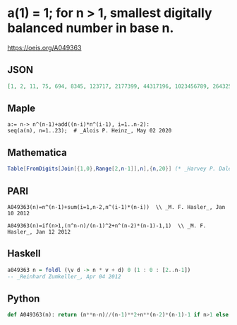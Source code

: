 # a\(1\) \= 1; for n \> 1, smallest digitally balanced number in base n\.
https://oeis.org/A049363
## JSON
```JSON
[1, 2, 11, 75, 694, 8345, 123717, 2177399, 44317196, 1023456789, 26432593615, 754777787027, 23609224079778, 802772380556705, 29480883458974409, 1162849439785405935, 49030176097150555672, 2200618769387072998445, 104753196945250864004691, 5271200265927977839335179]
```
## Maple
```Maple
a:= n-> n^(n-1)+add((n-i)*n^(i-1), i=1..n-2):
seq(a(n), n=1..23);  # _Alois P. Heinz_, May 02 2020
```
## Mathematica
```Mathematica
Table[FromDigits[Join[{1,0},Range[2,n-1]],n],{n,20}] (* _Harvey P. Dale_, Oct 12 2012 *)
```
## PARI
```PARI
A049363(n)=n^(n-1)+sum(i=1,n-2,n^(i-1)*(n-i))  \\ _M. F. Hasler_, Jan 10 2012
```
```PARI
A049363(n)=if(n>1,(n^n-n)/(n-1)^2+n^(n-2)*(n-1)-1,1)  \\ _M. F. Hasler_, Jan 12 2012
```
## Haskell
```Haskell
a049363 n = foldl (\v d -> n * v + d) 0 (1 : 0 : [2..n-1])
-- _Reinhard Zumkeller_, Apr 04 2012
```
## Python
```Python
def A049363(n): return (n**n-n)//(n-1)**2+n**(n-2)*(n-1)-1 if n>1 else 1 # _Chai Wah Wu_, Mar 13 2024
```
